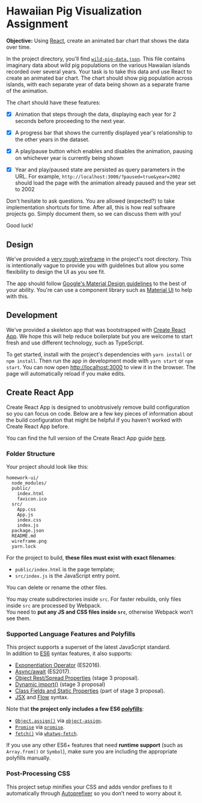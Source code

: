 # Hawaiian Pig Visualization Assignment

**Objective:** Using [React](https://reactjs.org/), create an animated bar chart
that shows the data over time.

In the project directory, you'll find
[`wild-pig-data.json`](src/wild-pig-data.json). This file contains imaginary
data about wild pig populations on the various Hawaiian islands recorded over
several years. Your task is to take this data and use React to create an
animated bar chart. The chart should show pig population across islands, with
each separate year of data being shown as a separate frame of the animation.

The chart should have these features:

* [X] Animation that steps through the data, displaying each year for 2 seconds
      before proceeding to the next year.

* [X] A progress bar that shows the currently displayed year's relationship to
      the other years in the dataset.

* [X] A play/pause button which enables and disables the animation, pausing on
      whichever year is currently being shown

* [X] Year and play/paused state are persisted as query parameters in the URL.
      For example, `http://localhost:3000/?paused=true&year=2002` should load
      the page with the animation already paused and the year set to 2002

Don't hesitate to ask questions. You are allowed (expected?) to take
implementation shortcuts for time. After all, this is how real software projects
go. Simply document them, so we can discuss them with you!

Good luck!

## Design

We've provided a [very rough wireframe](wireframe.png) in the project's root
directory. This is intentionally vague to provide you with guidelines but allow
you some flexibility to design the UI as you see fit.

The app should follow
[Google's Material Design guidelines](https://material.google.com/) to the best
of your ability. You're can use a component library such as
[Material UI](https://github.com/mui-org/material-ui) to help with this.

## Development

We've provided a skeleton app that was bootstrapped with
[Create React App](https://github.com/facebookincubator/create-react-app). We
hope this will help reduce boilerplate but you are welcome to start fresh and
use different technology, such as TypeScript.

To get started, install with the project's dependencies with `yarn install` or
`npm install`. Then run the app in development mode with `yarn start` or `npm start`. You can now open [http://localhost:3000](http://localhost:3000) to view
it in the browser. The page will automatically reload if you make edits.

## Create React App

Create React App is designed to unobtrusively remove build configuration so you
can focus on code. Below are a few key pieces of information about the build
configuration that might be helpful if you haven't worked with Create React App
before.

You can find the full version of the Create React App guide
[here](https://github.com/facebookincubator/create-react-app/blob/master/packages/react-scripts/template/README.md).

### Folder Structure

Your project should look like this:

```
homework-ui/
  node_modules/
  public/
    index.html
    favicon.ico
  src/
    App.css
    App.js
    index.css
    index.js
  package.json
  README.md
  wireframe.png
  yarn.lock
```

For the project to build, **these files must exist with exact filenames**:

* `public/index.html` is the page template;
* `src/index.js` is the JavaScript entry point.

You can delete or rename the other files.

You may create subdirectories inside `src`. For faster rebuilds, only files
inside `src` are processed by Webpack.<br> You need to **put any JS and CSS
files inside `src`**, otherwise Webpack won’t see them.

### Supported Language Features and Polyfills

This project supports a superset of the latest JavaScript standard.<br> In
addition to [ES6](https://github.com/lukehoban/es6features) syntax features, it
also supports:

* [Exponentiation Operator](https://github.com/rwaldron/exponentiation-operator)
  (ES2016).
* [Async/await](https://github.com/tc39/ecmascript-asyncawait) (ES2017).
* [Object Rest/Spread Properties](https://github.com/sebmarkbage/ecmascript-rest-spread)
  (stage 3 proposal).
* [Dynamic import()](https://github.com/tc39/proposal-dynamic-import) (stage 3
  proposal)
* [Class Fields and Static Properties](https://github.com/tc39/proposal-class-public-fields)
  (part of stage 3 proposal).
* [JSX](https://facebook.github.io/react/docs/introducing-jsx.html) and
  [Flow](https://flowtype.org/) syntax.

Note that **the project only includes a few ES6
[polyfills](https://en.wikipedia.org/wiki/Polyfill)**:

* [`Object.assign()`](https://developer.mozilla.org/en/docs/Web/JavaScript/Reference/Global_Objects/Object/assign)
  via [`object-assign`](https://github.com/sindresorhus/object-assign).
* [`Promise`](https://developer.mozilla.org/en-US/docs/Web/JavaScript/Reference/Global_Objects/Promise)
  via [`promise`](https://github.com/then/promise).
* [`fetch()`](https://developer.mozilla.org/en/docs/Web/API/Fetch_API) via
  [`whatwg-fetch`](https://github.com/github/fetch).

If you use any other ES6+ features that need **runtime support** (such as
`Array.from()` or `Symbol`), make sure you are including the appropriate
polyfills manually.

### Post-Processing CSS

This project setup minifies your CSS and adds vendor prefixes to it
automatically through [Autoprefixer](https://github.com/postcss/autoprefixer) so
you don’t need to worry about it.
